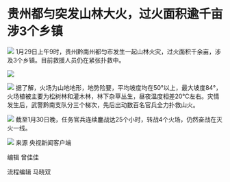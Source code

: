 # 贵州都匀突发山林大火，过火面积逾千亩涉3个乡镇

![](https://inews.gtimg.com/newsapp_bt/0/15634861004/1000)
1月29日上午9时，贵州黔南州都匀市发生一起山林火灾，过火面积千余亩，涉及3个乡镇。目前救援人员仍在紧张扑救中。

![](https://inews.gtimg.com/newsapp_bt/0/15634860996/1000)

![](https://inews.gtimg.com/newsapp_bt/0/15634861006/1000)
据了解，火场为山地地形，地势险要，平均坡度均在50°以上，最大坡度84°，火场植被主要为松树林和灌木林，林下杂草丛生，昼夜温度相差20℃左右。灾情发生后，武警黔南支队分三个梯次，先后出动数百名官兵全力扑救山火。

![](https://inews.gtimg.com/newsapp_bt/0/15634860999/1000)
截至1月30日晚，任务官兵连续鏖战达25个小时，转战4个火场，仍然奋战在灭火一线。

![](https://inews.gtimg.com/newsapp_bt/0/15634860971/1000)
来源 央视新闻客户端

编辑 曾佳佳

流程编辑 马晓双

